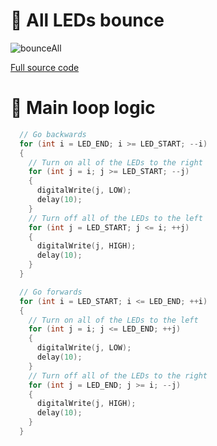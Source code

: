 # 🦘 All LEDs bounce

![bounceAll](https://github.com/Edveika/Arduino-LED/assets/113787144/3144d23c-44c4-4641-b688-7e8e58a5524b)

[Full source code](https://github.com/Edveika/Arduino-LED/blob/main/BounceAll/BounceAll.ino)

# 🧠 Main loop logic

```c++
  // Go backwards
  for (int i = LED_END; i >= LED_START; --i)
  {
    // Turn on all of the LEDs to the right
    for (int j = i; j >= LED_START; --j)
    {
      digitalWrite(j, LOW);
      delay(10);
    }
    // Turn off all of the LEDs to the left
    for (int j = LED_START; j <= i; ++j)
    {
      digitalWrite(j, HIGH);
      delay(10);
    }
  }

  // Go forwards
  for (int i = LED_START; i <= LED_END; ++i)
  {
    // Turn on all of the LEDs to the left
    for (int j = i; j <= LED_END; ++j)
    {
      digitalWrite(j, LOW);
      delay(10);
    }
    // Turn off all of the LEDs to the right
    for (int j = LED_END; j >= i; --j)
    {
      digitalWrite(j, HIGH);
      delay(10);
    }
  }
```
